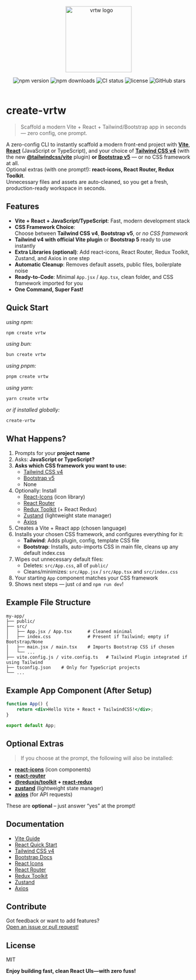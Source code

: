 <br>

<div align="center">
  <p align="center" dir="auto">
  <img width="180"  src="https://res.cloudinary.com/dltj8bim0/image/upload/v1761060580/logo_kukwt0.png" alt="vrtw logo" style="max-width: 100%;">
  </p>
  <img  />
  <img src="https://img.shields.io/npm/v/create-vrtw" alt="npm version" />
  <img src="https://img.shields.io/npm/dm/create-vrtw" alt="npm downloads" />
  <img src="https://github.com/avijit07x/create-vrtw/actions/workflows/publish.yml/badge.svg" alt="CI status" />
  <img src="https://img.shields.io/npm/l/create-vrtw" alt="license" />
  <img src="https://img.shields.io/github/stars/avijit07x/create-vrtw?style=social" alt="GitHub stars" />
</div>
<br>

# create-vrtw

> Scaffold a modern Vite + React + Tailwind/Bootstrap app in seconds — zero config, one prompt.

A zero-config CLI to instantly scaffold a modern front-end project with **[Vite](https://vitejs.dev/)**, **[React](https://react.dev/learn)** (JavaScript or TypeScript), and your choice of **[Tailwind CSS v4](https://tailwindcss.com/)** (with the new **[@tailwindcss/vite](https://tailwindcss.com/docs/installation#vite-plugin)** plugin) **or [Bootstrap v5](https://getbootstrap.com/)** — or no CSS framework at all.  
Optional extras (with one prompt!): **react-icons, React Router, Redux Toolkit**.  
Unnecessary files and assets are auto-cleaned, so you get a fresh, production-ready workspace in seconds.

## Features

-   **Vite + React + JavaScript/TypeScript**: Fast, modern development stack
-   **CSS Framework Choice**:  
    Choose between **Tailwind CSS v4**, **Bootstrap v5**, or _no CSS framework_
-   **Tailwind v4 with official Vite plugin** or **Bootstrap 5** ready to use instantly
-   **Extra Libraries (optional)**: Add react-icons, React Router, Redux Toolkit, Zustand, and Axios in one step
-   **Automatic Cleanup**: Removes default assets, public files, boilerplate noise
-   **Ready-to-Code**: Minimal `App.jsx` / `App.tsx`, clean folder, and CSS framework imported for you
-   **One Command, Super Fast!**

## Quick Start

_using npm:_

```sh
npm create vrtw
```

_using bun:_

```sh
bun create vrtw
```

_using pnpm:_

```sh
pnpm create vrtw
```

_using yarn:_

```sh
yarn create vrtw
```

_or if installed globally:_

```sh
create-vrtw
```

## What Happens?

1. Prompts for your **project name**
2. Asks: **JavaScript or TypeScript?**
3. **Asks which CSS framework you want to use:**
    - [Tailwind CSS v4](https://tailwindcss.com/docs/installation)
    - [Bootstrap v5](https://getbootstrap.com/docs/)
    - None
4. Optionally: Install
    - [React-Icons](https://react-icons.github.io/react-icons/) (icon library)
    - [React Router](https://reactrouter.com/)
    - [Redux Toolkit](https://redux-toolkit.js.org/) (+ React Redux)
    - [Zustand](https://zustand.docs.pmnd.rs/getting-started/introduction) (lightweight state manager)
    - [Axios](https://axios-http.com/)
5. Creates a Vite + React app (chosen language)
6. Installs your chosen CSS framework, and configures everything for it:
    - **Tailwind**: Adds plugin, config, template CSS file
    - **Bootstrap**: Installs, auto-imports CSS in main file, cleans up any default index.css
7. Wipes out unnecessary default files:
    - Deletes: `src/App.css`, all of `public/`
    - Cleans/minimizes: `src/App.jsx` / `src/App.tsx` and `src/index.css`
8. Your starting `App` component matches your CSS framework
9. Shows next steps — just `cd` and `npm run dev`!

## Example File Structure

```
my-app/
├── public/
├── src/
│   ├── App.jsx / App.tsx      # Cleaned minimal
│   ├── index.css              # Present if Tailwind; empty if Bootstrap/None
│   ├── main.jsx / main.tsx    # Imports Bootstrap CSS if chosen
│   └── ...
├── vite.config.js / vite.config.ts   # Tailwind Plugin integrated if using Tailwind
├── tsconfig.json    # Only for TypeScript projects
└── ...
```

## Example App Component (After Setup)

```jsx
function App() {
	return <div>Hello Vite + React + TailwindCSS!</div>;
}

export default App;
```

## Optional Extras

> If you choose at the prompt, the following will also be installed:

-   **[react-icons](https://react-icons.github.io/react-icons/)** (icon components)
-   **[react-router](https://reactrouter.com/)**
-   **[@reduxjs/toolkit](https://redux-toolkit.js.org/) + [react-redux](https://react-redux.js.org/)**
-   **[zustand](https://github.com/pmndrs/zustand)** (lightweight state manager)
-   **[axios](https://axios-http.com/)** (for API requests)

These are **optional** – just answer “yes” at the prompt!

## Documentation

-   [Vite Guide](https://vitejs.dev/guide/)
-   [React Quick Start](https://react.dev/learn)
-   [Tailwind CSS v4](https://tailwindcss.com/docs/installation)
-   [Bootstrap Docs](https://getbootstrap.com/docs/)
-   [React Icons](https://react-icons.github.io/react-icons/)
-   [React Router](https://reactrouter.com/en/main/start/tutorial)
-   [Redux Toolkit](https://redux-toolkit.js.org/)
-   [Zustand](https://zustand.docs.pmnd.rs/getting-started/introduction)
-   [Axios](https://axios-http.com/)

## Contribute

Got feedback or want to add features?  
[Open an issue or pull request!](https://github.com/avijit07x/create-vrtw)

## License

MIT

**Enjoy building fast, clean React UIs—with zero fuss!**
